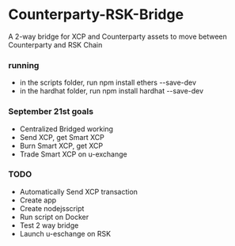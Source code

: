 # Counterparty-RSK-Bridge
A 2-way bridge for XCP and Counterparty assets to move between Counterparty and RSK Chain

### running

* in the scripts folder, run npm install ethers --save-dev
* in the hardhat folder, run npm install hardhat --save-dev
### September 21st goals
* Centralized Bridged working
* Send XCP, get Smart XCP
* Burn Smart XCP, get XCP
* Trade Smart XCP on u-exchange

### TODO

* Automatically Send XCP transaction
* Create app
* Create nodejsscript
* Run script on Docker
* Test 2 way bridge
* Launch u-eschange on RSK
